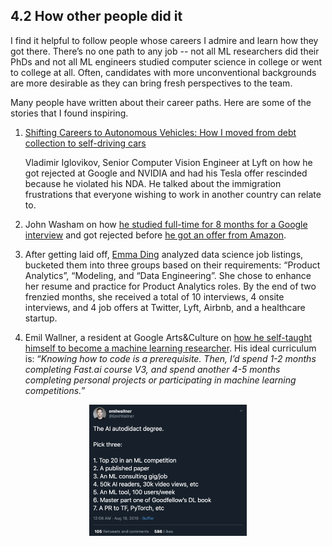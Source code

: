 ## 4.2 How other people did it

I find it helpful to follow people whose careers I admire and learn how they got there. There’s no one path to any job -- not all ML researchers did their PhDs and not all ML engineers studied computer science in college or went to college at all. Often, candidates with more unconventional backgrounds are more desirable as they can bring fresh perspectives to the team.

Many people have written about their career paths. Here are some of the stories that I found inspiring.


1. [Shifting Careers to Autonomous Vehicles: How I moved from debt collection to self-driving cars](https://towardsdatascience.com/how-i-found-my-current-job-3fb22e511a1f)

    Vladimir Iglovikov, Senior Computer Vision Engineer at Lyft on how he got rejected at Google and NVIDIA and had his Tesla offer rescinded because he violated his NDA. He talked about the immigration frustrations that everyone wishing to work in another country can relate to.

2. John Washam on how [he studied full-time for 8 months for a Google interview](https://www.freecodecamp.org/news/why-i-studied-full-time-for-8-months-for-a-google-interview-cc662ce9bb13/) and got rejected before [he got an offer from Amazon](https://startupnextdoor.com/ive-been-acquired-by-amazon/?src=ciu ).
3. After getting laid off, [Emma Ding](https://towardsdatascience.com/how-i-got-4-data-science-offers-and-doubled-my-income-2-months-after-being-laid-off-b3b6d2de6938) analyzed data science job listings, bucketed them into three groups based on their requirements: “Product Analytics”, “Modeling, and “Data Engineering”. She chose to enhance her resume and practice for Product Analytics roles. By the end of two frenzied months, she received a total of 10 interviews, 4 onsite interviews, and 4 job offers at Twitter, Lyft, Airbnb, and a healthcare startup.
4. Emil Wallner, a resident at Google Arts&Culture on [how he self-taught himself to become a machine learning researcher](https://blog.floydhub.com/emils-story-as-a-self-taught-ai-researcher/). His ideal curriculum is: “_Knowing how to code is a prerequisite. Then, I’d spend 1-2 months completing Fast.ai course V3, and spend another 4-5 months completing personal projects or participating in machine learning competitions._”

<center>
	<img src="images/image14.png" width="50%" alt="Self-taught ML researcher" title="image_tooltip">
</center>